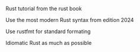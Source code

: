 Rust tutorial from the rust book

Use the most modern Rust syntax from edition 2024

Use rustfmt for standard formating

Idiomatic Rust as much as possible





